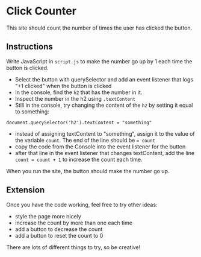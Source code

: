 # Click Counter

This site should count the number of times the user has clicked the button.

## Instructions

Write JavaScript in `script.js` to make the number go up by 1 each time the button is clicked.

* Select the button with querySelector and add an event listener that logs "+1 clicked" when the button is clicked
* In the console, find the `h2` that has the number in it.
* Inspect the number in the h2 using `.textContent`
* Still in the console, try changing the content of the `h2` by setting it equal to something:

```
document.querySelector('h2').textContent = "something"
```

* instead of assigning textContent to "something", assign it to the value of the variable `count`. The end of the line should be  `= count`
* copy the code from the Console into the event listener for the button
* after that line in the event listener that changes textContent, add the line `count = count + 1` to increase the count each time.

When you run the site, the button should make the number go up.


## Extension

Once you have the code working, feel free to try other ideas:

* style the page more nicely
* increase the count by more than one each time
* add a button to decrease the count
* add a button to reset the count to 0

There are lots of different things to try, so be creative!